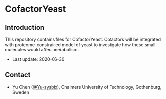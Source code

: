 CofactorYeast
===============

Introduction
------------

This repository contains files for CofactorYeast. Cofactors will be integrated with proteome-constrained model of yeast to investigate how these small molecules would affect metabolism.

* Last update: 2020-06-30


Contact
-------------------------------

* Yu Chen ([@Yu-sysbio](https://github.com/Yu-sysbio)), Chalmers University of Technology, Gothenburg, Sweden

